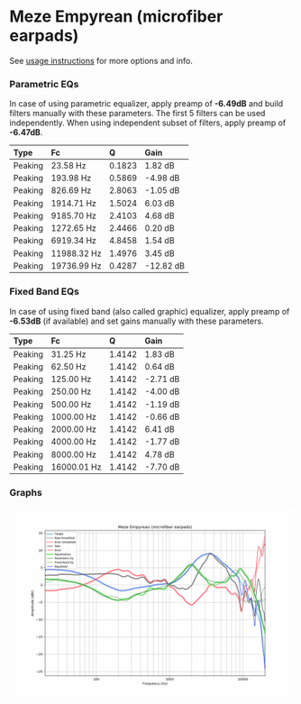 # Meze Empyrean (microfiber earpads)
See [usage instructions](https://github.com/jaakkopasanen/AutoEq#usage) for more options and info.

### Parametric EQs
In case of using parametric equalizer, apply preamp of **-6.49dB** and build filters manually
with these parameters. The first 5 filters can be used independently.
When using independent subset of filters, apply preamp of **-6.47dB**.

| Type    | Fc          |      Q | Gain      |
|:--------|:------------|:-------|:----------|
| Peaking | 23.58 Hz    | 0.1823 | 1.82 dB   |
| Peaking | 193.98 Hz   | 0.5869 | -4.98 dB  |
| Peaking | 826.69 Hz   | 2.8063 | -1.05 dB  |
| Peaking | 1914.71 Hz  | 1.5024 | 6.03 dB   |
| Peaking | 9185.70 Hz  | 2.4103 | 4.68 dB   |
| Peaking | 1272.65 Hz  | 2.4466 | 0.20 dB   |
| Peaking | 6919.34 Hz  | 4.8458 | 1.54 dB   |
| Peaking | 11988.32 Hz | 1.4976 | 3.45 dB   |
| Peaking | 19736.99 Hz | 0.4287 | -12.82 dB |

### Fixed Band EQs
In case of using fixed band (also called graphic) equalizer, apply preamp of **-6.53dB**
(if available) and set gains manually with these parameters.

| Type    | Fc          |      Q | Gain     |
|:--------|:------------|:-------|:---------|
| Peaking | 31.25 Hz    | 1.4142 | 1.83 dB  |
| Peaking | 62.50 Hz    | 1.4142 | 0.64 dB  |
| Peaking | 125.00 Hz   | 1.4142 | -2.71 dB |
| Peaking | 250.00 Hz   | 1.4142 | -4.00 dB |
| Peaking | 500.00 Hz   | 1.4142 | -1.19 dB |
| Peaking | 1000.00 Hz  | 1.4142 | -0.66 dB |
| Peaking | 2000.00 Hz  | 1.4142 | 6.41 dB  |
| Peaking | 4000.00 Hz  | 1.4142 | -1.77 dB |
| Peaking | 8000.00 Hz  | 1.4142 | 4.78 dB  |
| Peaking | 16000.01 Hz | 1.4142 | -7.70 dB |

### Graphs
![](./Meze%20Empyrean%20(microfiber%20earpads).png)